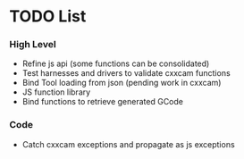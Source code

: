 # TODO List #

### High Level ###
 * Refine js api (some functions can be consolidated)
 * Test harnesses and drivers to validate cxxcam functions
 * Bind Tool loading from json (pending work in cxxcam)
 * JS function library
 * Bind functions to retrieve generated GCode

### Code ###
 * Catch cxxcam exceptions and propagate as js exceptions

